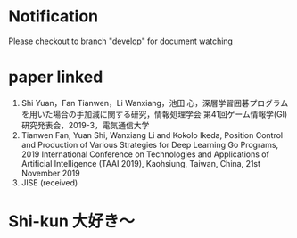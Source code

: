 # Notification
Please checkout to branch "develop" for document watching

# paper linked

1. Shi Yuan，Fan Tianwen，Li Wanxiang，池田 心，深層学習囲碁プログラムを用いた場合の手加減に関する研究，情報処理学会 第41回ゲーム情報学(GI)研究発表会，2019-3，電気通信大学
2. Tianwen Fan, Yuan Shi, Wanxiang Li and Kokolo Ikeda, Position Control and Production of Various Strategies for Deep Learning Go Programs, 2019 International Conference on Technologies and Applications of Artificial Intelligence (TAAI 2019), Kaohsiung, Taiwan, China, 21st November 2019
3. JISE (received)


# Shi-kun 大好き〜
